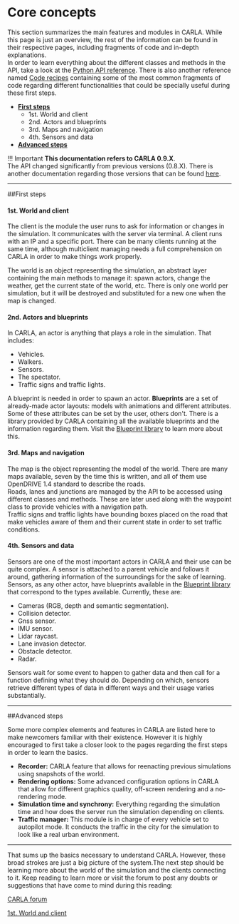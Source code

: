 # Core concepts

This section summarizes the main features and modules in CARLA. While this page is just an overview, the rest of the information can be found in their respective pages, including fragments of code and in-depth explanations.  
In order to learn everything about the different classes and methods in the API, take a look at the [Python API reference](python_api.md). There is also another reference named [Code recipes](python_cookbook.md) containing some of the most common fragments of code regarding different functionalities that could be specially useful during these first steps. 

  * [__First steps__](#first-steps)  
	* 1st. World and client
	* 2nd. Actors and blueprints
	* 3rd. Maps and navigation
	* 4th. Sensors and data
  * [__Advanced steps__](#advanced-steps)  

!!! Important
    **This documentation refers to CARLA 0.9.X**. <br>
    The API changed significantly from previous versions (0.8.X). There is another documentation regarding those versions that can be found [here](https://carla.readthedocs.io/en/stable/getting_started/). 

---------------
##First steps

#### 1st. World and client

The client is the module the user runs to ask for information or changes in the simulation. It communicates with the server via terminal. A client runs with an IP and a specific port. There can be many clients running at the same time, although multiclient managing needs a full comprehension on CARLA in order to make things work properly.  

The world is an object representing the simulation, an abstract layer containing the main methods to manage it: spawn actors, change the weather, get the current state of the world, etc. There is only one world per simulation, but it will be destroyed and substituted for a new one when the map is changed. 

#### 2nd. Actors and blueprints
In CARLA, an actor is anything that plays a role in the simulation. That includes:  

* Vehicles.
* Walkers.
* Sensors.
* The spectator.
* Traffic signs and traffic lights.

A blueprint is needed in order to spawn an actor. __Blueprints__ are a set of already-made actor layouts: models with animations and different attributes. Some of these attributes can be set by the user, others don't. There is a library provided by CARLA containing all the available blueprints and the information regarding them. Visit the [Blueprint library](bp_library.md) to learn more about this. 

#### 3rd. Maps and navigation

The map is the object representing the model of the world. There are many maps available, seven by the time this is written, and all of them use OpenDRIVE 1.4 standard to describe the roads.  
Roads, lanes and junctions are managed by the API to be accessed using different classes and methods. These are later used along with the waypoint class to provide vehicles with a navigation path.  
Traffic signs and traffic lights have bounding boxes placed on the road that make vehicles aware of them and their current state in order to set traffic conditions.

#### 4th. Sensors and data

Sensors are one of the most important actors in CARLA and their use can be quite complex. A sensor is attached to a parent vehicle and follows it around, gathering information of the surroundings for the sake of learning. Sensors, as any other actor, have blueprints available in the [Blueprint library](bp_library.md) that correspond to the types available. Currently, these are:  

* Cameras (RGB, depth and semantic segmentation).  
* Collision detector.  
* Gnss sensor.  
* IMU sensor.  
* Lidar raycast.  
* Lane invasion detector.  
* Obstacle detector.  
* Radar.  

Sensors wait for some event to happen to gather data and then call for a function defining what they should do. Depending on which, sensors retrieve different types of data in different ways and their usage varies substantially. 

---------------
##Advanced steps  

Some more complex elements and features in CARLA are listed here to make newcomers familiar with their existence. However it is highly encouraged to first take a closer look to the pages regarding the first steps in order to learn the basics. 

  - **Recorder:** CARLA feature that allows for reenacting previous simulations using snapshots of the world.  
  - **Rendering options:** Some advanced configuration options in CARLA that allow for different graphics quality, off-screen rendering and a no-rendering mode. 
  - **Simulation time and synchrony:** Everything regarding the simulation time and how does the server run the simulation depending on clients.  
  - **Traffic manager:** This module is in charge of every vehicle set to autopilot mode. It conducts the traffic in the city for the simulation to look like a real urban environment. 

---------------
That sums up the basics necessary to understand CARLA. 
However, these broad strokes are just a big picture of the system.The next step should be learning more about the world of the simulation and the clients connecting to it. Keep reading to learn more or visit the forum to post any doubts or suggestions that have come to mind during this reading: 
<div text-align: center>
<div class="build-buttons">
<!-- Latest release button -->
<p>
<a href="forum.carla.org" target="_blank" class="btn btn-neutral" title="CARLA forum">
CARLA forum</a>
</p>
</div>
<div class="build-buttons">
<!-- Latest release button -->
<p>
<a href="../core_world" target="_blank" class="btn btn-neutral" title="1st. World and client">
1st. World and client</a>
</p>
</div>
</div>